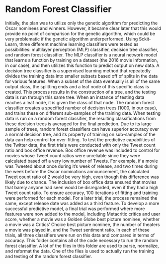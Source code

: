 # Random Forest Classifier
Initially, the plan was to utilize only the genetic algorithm for predicting the Oscar nominees and winners. However, it became clear later that this would provide no point of comparison for the genetic algorithm, which could be very problematic if the genetic algorithm underperformed. Using Sckit-Learn, three different machine learning classifiers were tested as possibilities: multilayer perceptron (MLP) classifier, decision tree classifier, and random forest classifier. The MLP classifier is a neural network model that learns a function by training on a dataset (the 2016 movie information, in our case), and then utilizes this function to predict output on new data. A decision tree classifier is a supervised learning method that repeatedly divides the training data into smaller subsets based off of splits in the data for various features. When a subset of the data eventually is all of the same output class, the splitting ends and a leaf node of this specific class is created. This process results in the construction of a tree, and the testing data is run through this same tree. When an instance of testing data reaches a leaf node, it is given the class of that node. The random forest classifier creates a specified number of decision trees (1000, in our case), and trains these on different sub-samples of the training data. When testing data is run on a random forest classifier, the resulting classifications from these decision trees is averaged for the final prediction. Due to its large sample of trees, random forest classifiers can have superior accuracy over a normal decision tree, and its property of training on sub-samples of the data can help control for over-fitting.
To test the predictive capabilities of the Twitter data, the first trials were conducted with only the Tweet count ratio and box office revenue. Box office revenue was included to control for movies whose Tweet count ratios were unreliable since they were calculated based off a very low number of Tweets. For example, if a movie was Tweeted about once during it’s week of release, and two times during the week before the Oscar nominations announcement, the calculated Tweet count ratio of 2 would be very high, even though this difference was likely due to chance. The inclusion of box office data ensured that movies that barely anyone had seen would be disregarded, even if they had a high Tweet count ratio. To ensure accuracy, 100 iterations of fitting and training were performed for each model. For a later trial, the process remained the same, except release date was added as a third feature. To develop a more successful predictive model, a final trial was performed where more features were now added to the model, including Metacritic critics and user score, whether a movie was a Golden Globe best picture nominee, whether a movie was a Critics’ Choice best picture nominee, the number of theaters a movie was played in, and the Tweet sentiment ratio. In each of these trials, all three classifiers were run on this data and compared in terms of accuracy.
This folder contains all of the code necessary to run the random forest classifier. A lot of the files in this folder are used to parse, normalize, and reformat the data. One of the files is used to actually run the training and testing of the random forest classifier.  

